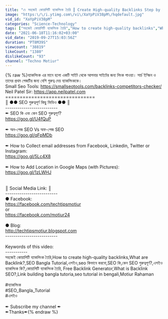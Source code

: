 ```yaml
---
title: "🔥 সহজেই কোয়ালিটি ব্যাকলিংক তৈরি ║ Create High-quality Backlinks Step by Step ║ SEO Bangla Tutorial"
image: "https:\/\/i.ytimg.com\/vi\/XaYpPiV38pM\/hqdefault.jpg"
vid_id: "XaYpPiV38pM"
categories: "Science-Technology"
tags: ["সহজেই কোয়ালিটি ব্যাকলিংক তৈরি","How to create high-quality backlinks","What are Backlink?"]
date: "2021-06-18T11:16:02+03:00"
vid_date: "2019-09-27T15:03:56Z"
duration: "PT8M39S"
viewcount: "38819"
likeCount: "1380"
dislikeCount: "93"
channel: "Techno Motiur"
---
```

{% raw %}ব্যাকলিংক এর মানে হলো একটি সাইট থেকে আপনার সাইটের জন্য লিংক পাওয়া। সার্চ ইন্জিন ও তাদের প্রথম পেজটির জন্য বেশি গুরুত্ব দেয় ব্যাকলিংককে।<br />Small Seo Tools: <a rel="nofollow" target="blank" href="https://smallseotools.com/backlinks-competitors-checker/">https://smallseotools.com/backlinks-competitors-checker/</a> <br />Neil Patel Sir: <a rel="nofollow" target="blank" href="https://app.neilpatel.com">https://app.neilpatel.com</a> <br />===============================<br />    ║ ●● SEO গুরুত্বপূর্ণ কিছু ভিডিও  ●● ║<br />               --------------------------<br />✒ SEO কি এবং কেন SEO গুরুত্বপূর্ণ?<br /><a rel="nofollow" target="blank" href="https://goo.gl/U4fQuP">https://goo.gl/U4fQuP</a><br /><br />✒ অন-পেজ SEO Vs অফ-পেজ SEO <br /><a rel="nofollow" target="blank" href="https://goo.gl/qFpMDb">https://goo.gl/qFpMDb</a><br /><br />✒ How to Collect email addresses from Facebook, Linkedin, Twitter or Instagram:<br /><a rel="nofollow" target="blank" href="https://goo.gl/5Lc4X8">https://goo.gl/5Lc4X8</a><br /><br />✒ How to Add Location in Google Maps (with Pictures):<br /><a rel="nofollow" target="blank" href="https://goo.gl/1zLWHJ">https://goo.gl/1zLWHJ</a><br /><br /><br />║ Social Media Link: ║<br />--------------------------<br />● Facebook:<br /><a rel="nofollow" target="blank" href="https://facebook.com/techtipsmotiur">https://facebook.com/techtipsmotiur</a><br />or<br /><a rel="nofollow" target="blank" href="https://facebook.com/motiur24">https://facebook.com/motiur24</a><br /><br />● Blog:<br /><a rel="nofollow" target="blank" href="http://techtipsmotiur.blogspot.com">http://techtipsmotiur.blogspot.com</a><br />--------------------------<br /><br />Keywords of this video: <br />-----------<br />সহজেই কোয়ালিটি ব্যাকলিংক তৈরি,How to create high-quality backlinks,What are Backlink?,SEO Bangla Tutorial,এসইও,seo কিভাবে করবো,SEO কি,কেন SEO গুরুত্বপূর্ণ?,এসইও ব্যাকলিংক কি?,কোয়ালিটি ব্যাকলিংক তৈরি, Free Backlink Generator,What is Backlink SEO?,Link building bangla tutoria,seo tutorial in bengali,Motiur Rahaman<br /><br />#ব্যাকলিংক<br />#SEO_Bangla_Tutorial<br />#এসইও<br /><br />✒ Subscribe my channel ✒<br />          ✒Thanks✒{% endraw %}
